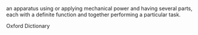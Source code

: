 an apparatus using or applying mechanical power and having several parts, each with a definite function and together performing a particular task.

Oxford Dictionary